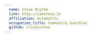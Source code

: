 ```yaml
---
  name: Steve Blythe
  link: http://iamsteve.in
  affiliation: Automattic
  occupation_title: Community Guardian
  github: clickysteve
---
```

